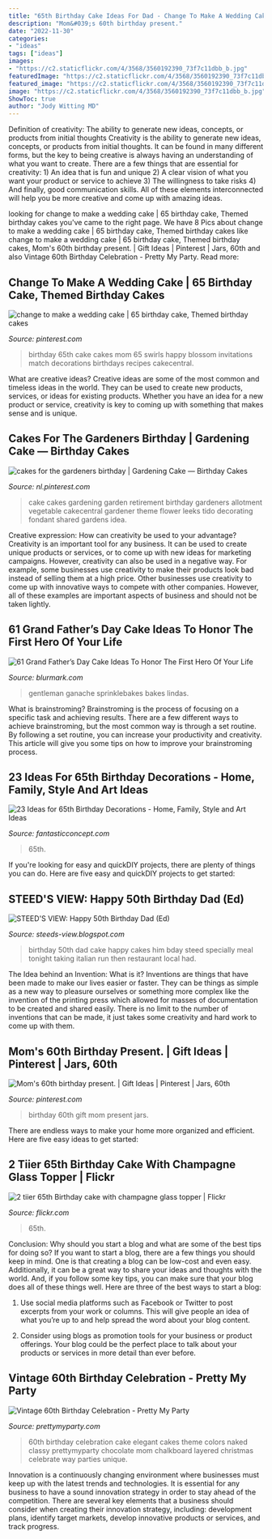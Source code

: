 ```yaml
---
title: "65th Birthday Cake Ideas For Dad - Change To Make A Wedding Cake"
description: "Mom&#039;s 60th birthday present."
date: "2022-11-30"
categories:
- "ideas"
tags: ["ideas"]
images:
- "https://c2.staticflickr.com/4/3568/3560192390_73f7c11dbb_b.jpg"
featuredImage: "https://c2.staticflickr.com/4/3568/3560192390_73f7c11dbb_b.jpg"
featured_image: "https://c2.staticflickr.com/4/3568/3560192390_73f7c11dbb_b.jpg"
image: "https://c2.staticflickr.com/4/3568/3560192390_73f7c11dbb_b.jpg"
ShowToc: true
author: "Jody Witting MD"
---
```



Definition of creativity: The ability to generate new ideas, concepts, or products from initial thoughts
Creativity is the ability to generate new ideas, concepts, or products from initial thoughts. It can be found in many different forms, but the key to being creative is always having an understanding of what you want to create. There are a few things that are essential for creativity: 1) An idea that is fun and unique 2) A clear vision of what you want your product or service to achieve 3) The willingness to take risks 4) And finally, good communication skills. All of these elements interconnected will help you be more creative and come up with amazing ideas.

	

		
looking for change to make a wedding cake | 65 birthday cake, Themed birthday cakes you've came to the right page. We have 8 Pics about change to make a wedding cake | 65 birthday cake, Themed birthday cakes like change to make a wedding cake | 65 birthday cake, Themed birthday cakes, Mom&#039;s 60th birthday present. | Gift Ideas | Pinterest | Jars, 60th and also Vintage 60th Birthday Celebration - Pretty My Party. Read more:
		
    
## Change To Make A Wedding Cake | 65 Birthday Cake, Themed Birthday Cakes

<img loading=lazy src="https://i.pinimg.com/736x/e5/b4/2e/e5b42e3f7834b94be71af8ab73e9eafe---birthday-th-birthday-cakes.jpg" onerror="this.onerror=null;this.src='https://tse2.mm.bing.net/th?id=OIP.B59au-uChfk7c0DLGhUgLgHaKR&amp;pid=15.1';" alt="change to make a wedding cake | 65 birthday cake, Themed birthday cakes">

_Source: pinterest.com_

>birthday 65th cake cakes mom 65 swirls happy blossom invitations match decorations birthdays recipes cakecentral. 

	

What are creative ideas?
Creative ideas are some of the most common and timeless ideas in the world. They can be used to create new products, services, or ideas for existing products. Whether you have an idea for a new product or service, creativity is key to coming up with something that makes sense and is unique.

    
## Cakes For The Gardeners Birthday | Gardening Cake — Birthday Cakes

<img loading=lazy src="https://i.pinimg.com/736x/ad/16/59/ad1659e5c94f6ef962092861f85a0333--allotment-cake-retirement-cakes.jpg" onerror="this.onerror=null;this.src='https://tse1.mm.bing.net/th?id=OIP.BI2bhKoJ_WqcxOCxojLzggHaGq&amp;pid=15.1';" alt="cakes for the gardeners birthday | Gardening Cake — Birthday Cakes">

_Source: nl.pinterest.com_

>cake cakes gardening garden retirement birthday gardeners allotment vegetable cakecentral gardener theme flower leeks tido decorating fondant shared gardens idea. 

	

Creative expression: How can creativity be used to your advantage?
Creativity is an important tool for any business. It can be used to create unique products or services, or to come up with new ideas for marketing campaigns. However, creativity can also be used in a negative way. For example, some businesses use creativity to make their products look bad instead of selling them at a high price. Other businesses use creativity to come up with innovative ways to compete with other companies. However, all of these examples are important aspects of business and should not be taken lightly.

    
## 61 Grand Father’s Day Cake Ideas To Honor The First Hero Of Your Life

<img loading=lazy src="https://www.blurmark.com/wp-content/uploads/2017/05/Fly-Dad-Cake.jpg" onerror="this.onerror=null;this.src='https://tse2.mm.bing.net/th?id=OIP.HOpBUg5FMI5xdsufMFGADwHaLH&amp;pid=15.1';" alt="61 Grand Father’s Day Cake Ideas To Honor The First Hero Of Your Life">

_Source: blurmark.com_

>gentleman ganache sprinklebakes bakes lindas. 

	

What is brainstroming? Brainstroming is the process of focusing on a specific task and achieving results. There are a few different ways to achieve brainstroming, but the most common way is through a set routine. By following a set routine, you can increase your productivity and creativity. This article will give you some tips on how to improve your brainstroming process.

    
## 23 Ideas For 65th Birthday Decorations - Home, Family, Style And Art Ideas

<img loading=lazy src="https://fantasticconcept.com/wp-content/uploads/2020/02/65th-birthday-decorations-fresh-beer-tree-back-65th-birthday-of-65th-birthday-decorations-scaled.jpg" onerror="this.onerror=null;this.src='https://tse3.mm.bing.net/th?id=OIP.aWKi-4ihpP2jg0YNBH7prgHaJ4&amp;pid=15.1';" alt="23 Ideas for 65th Birthday Decorations - Home, Family, Style and Art Ideas">

_Source: fantasticconcept.com_

>65th. 

	

If you're looking for easy and quickDIY projects, there are plenty of things you can do. Here are five easy and quickDIY projects to get started: 

    
## STEED&#039;S VIEW: Happy 50th Birthday Dad (Ed)

<img loading=lazy src="http://3.bp.blogspot.com/-POgacjYSq2k/Tx63VrqjZWI/AAAAAAAAA9k/SzNH6n2lt8U/s1600/Dad+Bday+Cake+2.jpg" onerror="this.onerror=null;this.src='https://tse3.mm.bing.net/th?id=OIP.MFXx9uNZZIGGrx_rVcb3DgHaJ4&amp;pid=15.1';" alt="STEED&#039;S VIEW: Happy 50th Birthday Dad (Ed)">

_Source: steeds-view.blogspot.com_

>birthday 50th dad cake happy cakes him bday steed specially meal tonight taking italian run then restaurant local had. 

	

The Idea behind an Invention: What is it?
Inventions are things that have been made to make our lives easier or faster. They can be things as simple as a new way to pleasure ourselves or something more complex like the invention of the printing press which allowed for masses of documentation to be created and shared easily. There is no limit to the number of inventions that can be made, it just takes some creativity and hard work to come up with them.

    
## Mom&#039;s 60th Birthday Present. | Gift Ideas | Pinterest | Jars, 60th

<img loading=lazy src="https://s-media-cache-ak0.pinimg.com/736x/a5/9d/10/a59d10ed3f87fc9aee122dd9aef9aa6a.jpg" onerror="this.onerror=null;this.src='https://tse3.mm.bing.net/th?id=OIP.2LgY_drdNpGU7prplAkhEwHaJ3&amp;pid=15.1';" alt="Mom&#039;s 60th birthday present. | Gift Ideas | Pinterest | Jars, 60th">

_Source: pinterest.com_

>birthday 60th gift mom present jars. 

	

There are endless ways to make your home more organized and efficient. Here are five easy ideas to get started:

    
## 2 Tiier 65th Birthday Cake With Champagne Glass Topper | Flickr

<img loading=lazy src="https://c2.staticflickr.com/4/3568/3560192390_73f7c11dbb_b.jpg" onerror="this.onerror=null;this.src='https://tse1.mm.bing.net/th?id=OIP._SCKnPejUHySKcI7h07WqQHaJ4&amp;pid=15.1';" alt="2 tiier 65th Birthday cake with champagne glass topper | Flickr">

_Source: flickr.com_

>65th. 

	

Conclusion: Why should you start a blog and what are some of the best tips for doing so?
If you want to start a blog, there are a few things you should keep in mind. One is that creating a blog can be low-cost and even easy. Additionally, it can be a great way to share your ideas and thoughts with the world. And, if you follow some key tips, you can make sure that your blog does all of these things well. Here are three of the best ways to start a blog:
1. Use social media platforms such as Facebook or Twitter to post excerpts from your work or columns. This will give people an idea of what you’re up to and help spread the word about your blog content.

2. Consider using blogs as promotion tools for your business or product offerings. Your blog could be the perfect place to talk about your products or services in more detail than ever before.

    
## Vintage 60th Birthday Celebration - Pretty My Party

<img loading=lazy src="https://www.prettymyparty.com/wp-content/uploads/2016/02/60th-Birthday-Cake.jpg" onerror="this.onerror=null;this.src='https://tse1.mm.bing.net/th?id=OIP.KFD1e1zEM91JJ0IG0_nIYQHaLH&amp;pid=15.1';" alt="Vintage 60th Birthday Celebration - Pretty My Party">

_Source: prettymyparty.com_

>60th birthday celebration cake elegant cakes theme colors naked classy prettymyparty chocolate mom chalkboard layered christmas celebrate way parties unique. 

	

Innovation is a continuously changing environment where businesses must keep up with the latest trends and technologies. It is essential for any business to have a sound innovation strategy in order to stay ahead of the competition. There are several key elements that a business should consider when creating their innovation strategy, including: development plans, identify target markets, develop innovative products or services, and track progress.

